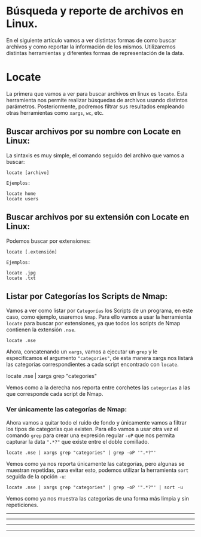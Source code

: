 # Búsqueda y reporte de archivos en Linux.

En el siguiente artículo vamos a ver distintas formas de como buscar archivos y como reportar la información de los mismos. Utilizaremos distintas
herramientas y diferentes formas de representación de la data.

# Locate

La primera que vamos a ver para buscar archivos en linux es `locate`. Esta herramienta nos permite realizar búsquedas de archivos usando distintos
parámetros. Posteriormente, podremos filtrar sus resultados empleando otras herramientas como `xargs`, `wc`, etc.

## Buscar archivos por su nombre con Locate en Linux:

La sintaxis es muy simple, el comando seguido del archivo que vamos a buscar:

    locate [archivo]
    
`Ejemplos:`

    locate home
    locate users

## Buscar archivos por su extensión con Locate en Linux:
Podemos buscar por extensiones:
 
    locate [.extensión]
    
`Ejemplos:`    

    locate .jpg
    locate .txt
    
## Listar por Categorías los Scripts de Nmap:

Vamos a ver como listar por `Categorías` los Scripts de un programa, en este caso, como ejemplo, usaremos `Nmap`. Para ello vamos a usar la herramienta
`locate` para buscar por extensiones, ya que todos los scripts de Nmap contienen la extensión `.nse`.

    locate .nse
    
Ahora, concatenando un `xargs`, vamos a ejecutar un `grep` y le especificamos el argumento `"categories"`, de esta manera xargs nos listará las categorias 
correspondientes a cada script encontrado con `locate`.

   locate .nse | xargs grep "categories"
   
Vemos como a la derecha nos reporta entre corchetes las `categorías` a las que corresponde cada script de Nmap.

### Ver únicamente las categorías de Nmap:

Ahora vamos a quitar todo el ruido de fondo y únicamente vamos a filtrar los tipos de categorías que existen. Para ello vamos a usar otra vez el 
comando `grep` para crear una expresión regular `-oP` que nos permita capturar la data `".*?"` que existe entre el doble comillado.

    locate .nse | xargs grep "categories" | grep -oP '".*?"'

Vemos como ya nos reporta únicamente las categorías, pero algunas se muestran repetidas, para evitar esto, podemos utilizar la herramienta `sort` seguida de
la opción `-u`:

    locate .nse | xargs grep "categories" | grep -oP '".*?"' | sort -u
    
Vemos como ya nos muestra las categorías de una forma más limpia y sin repeticiones.    


---
---
  
    
<html lang="en">
<head>
  
</head>
<body>

<script src="https://utteranc.es/client.js"
    repo="F1r0x/gestion-comentarios"
    issue-term="pathname"
    theme="github-light"
    crossorigin="anonymous"
    async>
</script>
          
    
  </body>
</html>
  
  
---
---




   
